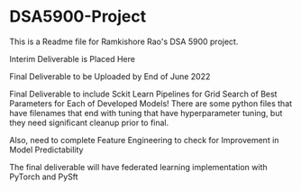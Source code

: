 # DSA5900-Project

This is a Readme file for Ramkishore Rao's DSA 5900 project.

Interim Deliverable is Placed Here

Final Deliverable to be Uploaded by End of June 2022

Final Deliverable to include Sckit Learn Pipelines for Grid Search of Best Parameters for Each of Developed Models!
There are some python files that have filenames that end with tuning that have hyperparameter tuning, but they need significant cleanup prior to final.

Also, need to complete Feature Engineering to check for Improvement in Model Predictability

The final deliverable will have federated learning implementation with PyTorch and PySft

